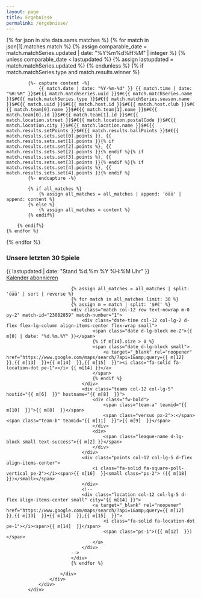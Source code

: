 ```yaml
---
layout: page
title: Ergebnisse
permalink: /ergebnisse/
---
```


{% for json in site.data.sams.matches %}
    {% for match in json[1].matches.match %}
        {% assign comparable_date = match.matchSeries.updated | date: "%Y%m%d%H%M" | integer %}
        {% unless comparable_date < lastupdated %}
            {% assign lastupdated = match.matchSeries.updated %}
        {% endunless %}
        {% if match.matchSeries.type and match.results.winner %}

            {%- capture content -%}
                {{ match.date | date: "%Y-%m-%d" }} {{ match.time | date: "%H:%M" }}$#€{{ match.matchSeries.uuid }}$#€{{ match.matchSeries.name }}$#€{{ match.matchSeries.type }}$#€{{ match.matchSeries.season.name }}$#€{{ match.uuid }}$#€{{ match.host.id }}$#€{{ match.host.club }}$#€{{ match.team[0].name }}$#€{{ match.team[1].name }}$#€{{ match.team[0].id }}$#€{{ match.team[1].id }}$#€{{ match.location.street }}$#€{{ match.location.postalCode }}$#€{{ match.location.city }}$#€{{ match.location.name }}$#€{{ match.results.setPoints }}$#€{{ match.results.ballPoints }}$#€{{ match.results.sets.set[0].points }}, {{ match.results.sets.set[1].points }}{% if match.results.sets.set[2].points %}, {{ match.results.sets.set[2].points }}{% endif %}{% if match.results.sets.set[3].points %}, {{ match.results.sets.set[3].points }}{% endif %}{% if match.results.sets.set[4].points %}, {{ match.results.sets.set[4].points }}{% endif %}
            {%- endcapture -%}

            {% if all_matches %}
                {% assign all_matches = all_matches | append: 'öäü' | append: content %}
            {% else %}
                {% assign all_matches = content %}
            {% endif%}

        {% endif%}
    {% endfor %}
{% endfor %}

<main class="flex-grow-1 d-flex flex-column">
    <section id="matches" class="section-bg flex-grow-1">
        <div class="container">
            <div class="col sams-matches">
                <div class="box matches-future">
                    <h3 class="fw-bold">Unsere letzten 30 Spiele</h3>
                    <div class="fst-italic small text-black-50 text-end mb-2">{{ lastupdated | date: "Stand %d.%m.%Y %H:%M Uhr" }}</div>
                    <div class="d-none text-center calendar"><a class="btn-small-download mt-0 mb-4" type="text/calendar" href="webcal://vcmuellheim.de/ics/all.ics"><i class="fa-solid fa-arrows-rotate"><!--refresh icon--></i> Kalender abonnieren</a></div>
                    <div class="upcoming">
                        <div class="termine-liste">

                            {% assign all_matches = all_matches | split: 'öäü' | sort | reverse %}
                            {% for match in all_matches limit: 30 %}
                            {% assign m = match | split: '$#€' %}
                            <div class="match col-12 row text-nowrap m-0 py-2" match-id="23082859" match-number="1">
                                <div class="date-time col-12 col-lg-2 d-flex flex-lg-column align-items-center flex-wrap small">
                                    <span class="date d-lg-block me-2">{{ m[0] | date: "%d.%m.%Y" }}</span>
                                    {% if m[14].size > 0 %}
                                    <span class="date d-lg-block small">
                                        <a target="_blank" rel="noopener" href="https://www.google.com/maps/search/?api=1&amp;query={{ m[12]  }},{{ m[13]  }}+{{ m[14]  }},{{ m[15]  }}"><i class="fa-solid fa-location-dot pe-1"></i> {{ m[14] }}</a>
                                    </span>
                                    {% endif %}
                                </div>
                                <div class="teams col-12 col-lg-5" hostid="{{ m[6]  }}" hostname="{{ m[8]  }}">
                                    <div class="fw-bold">
                                        <span class="team-a" teamid="{{ m[10]  }}">{{ m[8]  }}</span>
                                        <span class="versus px-2">:</span><span class="team-b" teamid="{{ m[11]  }}">{{ m[9]  }}</span>
                                    </div>
                                    <div>
                                        <span class="league-name d-lg-block small text-success">{{ m[2] }}</span>
                                    </div>
                                </div>
                                <div class="points col-12 col-lg-5 d-flex align-items-center">
                                    <i class="fa-solid fa-square-poll-vertical pe-2"></i><span>{{ m[16]  }}<small class="ps-2"> ({{ m[18]  }})</small></span>
                                </div>
                                <!--
                                <div class="location col-12 col-lg-5 d-flex align-items-center small" city="{{ m[14] }}">
                                    <a target="_blank" rel="noopener" href="https://www.google.com/maps/search/?api=1&amp;query={{ m[12]  }},{{ m[13]  }}+{{ m[14]  }},{{ m[15]  }}">
                                        <i class="fa-solid fa-location-dot pe-1"></i><span>{{ m[14]  }}</span>
                                        <span class="ps-1">({{ m[12]  }})</span>
                                    </a>
                                </div>
                            -->
                            </div>
                            {% endfor %}
                            
                        </div>
                    </div>
                </div>
            </div>